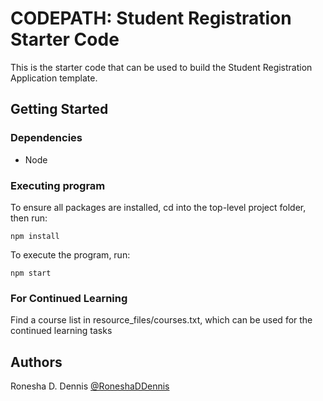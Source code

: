 # CODEPATH: Student Registration Starter Code

This is the starter code that can be used to build the Student Registration Application template.


## Getting Started

### Dependencies

* Node

### Executing program

To ensure all packages are installed, cd into the top-level project folder, then run:

```
npm install
```

To execute the program, run:

```
npm start
```

### For Continued Learning

Find a course list in resource_files/courses.txt, which can be used for the continued learning tasks

## Authors

Ronesha D. Dennis
[@RoneshaDDennis](https://linkedin.com/in/roneshaddennis)